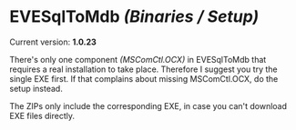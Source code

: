 # EVESqlToMdb _(Binaries / Setup)_

Current version: __1.0.23__

There's only one component _(MSComCtl.OCX)_ in EVESqlToMdb that requires a real installation to take place. Therefore I suggest you try the single EXE first. 
If that complains about missing MSComCtl.OCX, do the setup instead.

The ZIPs only include the corresponding EXE, in case you can't download EXE files directly.
